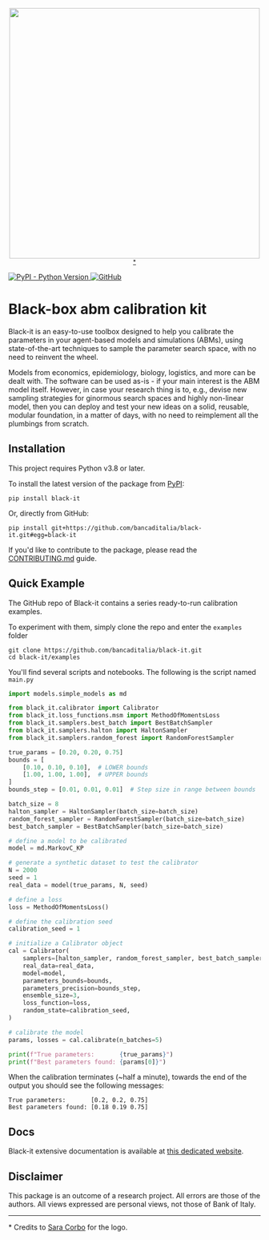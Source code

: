
<p align="center">
<img src="https://raw.githubusercontent.com/bancaditalia/black-it/main/docs/logo/logo_1024.png" width="500">
<sup><a href="#footnote-1">*</a></sup>
</p>

<a href="https://pypi.org/project/black-it">
    <img alt="PyPI - Python Version" src="https://img.shields.io/pypi/pyversions/black-it" />
</a>

<a href="https://github.com/bancaditalia/black-it/blob/main/LICENSE">
    <img alt="GitHub" src="https://img.shields.io/github/license/bancaditalia/black-it">
</a>


# Black-box abm calibration kit

Black-it is an easy-to-use toolbox designed to help you calibrate the parameters
in your agent-based models and simulations (ABMs), using state-of-the-art
techniques to sample the parameter search space, with no need to reinvent the
wheel.

Models from economics, epidemiology, biology, logistics, and more can be dealt
with. The software can be used as-is - if your main interest is the ABM model
itself. However, in case your research thing is to, e.g., devise new sampling
strategies for ginormous search spaces and highly non-linear model, then you can
deploy and test your new ideas on a solid, reusable, modular foundation, in a
matter of days, with no need to reimplement all the plumbings from scratch.

## Installation

This project requires Python v3.8 or later.

To install the latest version of the package from [PyPI](https://pypi.org/project/black-it/):
```
pip install black-it
```

Or, directly from GitHub:

```
pip install git+https://github.com/bancaditalia/black-it.git#egg=black-it
```

If you'd like to contribute to the package, please read the [CONTRIBUTING.md](./CONTRIBUTING.md) guide.

## Quick Example

The GitHub repo of Black-it contains a series ready-to-run calibration examples.

To experiment with them, simply clone the repo and enter the `examples` folder

```
git clone https://github.com/bancaditalia/black-it.git
cd black-it/examples
```

You'll find several scripts and notebooks. The following is the script named `main.py`

```python
import models.simple_models as md

from black_it.calibrator import Calibrator
from black_it.loss_functions.msm import MethodOfMomentsLoss
from black_it.samplers.best_batch import BestBatchSampler
from black_it.samplers.halton import HaltonSampler
from black_it.samplers.random_forest import RandomForestSampler

true_params = [0.20, 0.20, 0.75]
bounds = [
    [0.10, 0.10, 0.10],  # LOWER bounds
    [1.00, 1.00, 1.00],  # UPPER bounds
]
bounds_step = [0.01, 0.01, 0.01]  # Step size in range between bounds

batch_size = 8
halton_sampler = HaltonSampler(batch_size=batch_size)
random_forest_sampler = RandomForestSampler(batch_size=batch_size)
best_batch_sampler = BestBatchSampler(batch_size=batch_size)

# define a model to be calibrated
model = md.MarkovC_KP

# generate a synthetic dataset to test the calibrator
N = 2000
seed = 1
real_data = model(true_params, N, seed)

# define a loss
loss = MethodOfMomentsLoss()

# define the calibration seed
calibration_seed = 1

# initialize a Calibrator object
cal = Calibrator(
    samplers=[halton_sampler, random_forest_sampler, best_batch_sampler],
    real_data=real_data,
    model=model,
    parameters_bounds=bounds,
    parameters_precision=bounds_step,
    ensemble_size=3,
    loss_function=loss,
    random_state=calibration_seed,
)

# calibrate the model
params, losses = cal.calibrate(n_batches=5)

print(f"True parameters:       {true_params}")
print(f"Best parameters found: {params[0]}")
```

When the calibration terminates (~half a minute), towards the end  of the output
you should see the following messages:
```
True parameters:       [0.2, 0.2, 0.75]
Best parameters found: [0.18 0.19 0.75]
```

## Docs

Black-it extensive documentation is available at [this dedicated website](https://bancaditalia.github.io/black-it/).

## Disclaimer

This package is an outcome of a research project. All errors are those of the authors. All views expressed are personal views, not those of Bank of Italy.

---

<p id="footnote-1">
* Credits to <a href="https://www.bankit.art/people/sara-corbo">Sara Corbo</a> for the logo.
</p>
